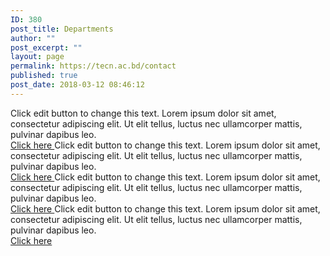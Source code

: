 ```yaml
---
ID: 380
post_title: Departments
author: ""
post_excerpt: ""
layout: page
permalink: https://tecn.ac.bd/contact
published: true
post_date: 2018-03-12 08:46:12
---
```

Click edit button to change this text. Lorem ipsum dolor sit amet, consectetur adipiscing elit. Ut elit tellus, luctus nec ullamcorper mattis, pulvinar dapibus leo.		
			<a href="#" role="button">
						Click here
					</a>
		Click edit button to change this text. Lorem ipsum dolor sit amet, consectetur adipiscing elit. Ut elit tellus, luctus nec ullamcorper mattis, pulvinar dapibus leo.		
			<a href="#" role="button">
						Click here
					</a>
		Click edit button to change this text. Lorem ipsum dolor sit amet, consectetur adipiscing elit. Ut elit tellus, luctus nec ullamcorper mattis, pulvinar dapibus leo.		
			<a href="#" role="button">
						Click here
					</a>
		Click edit button to change this text. Lorem ipsum dolor sit amet, consectetur adipiscing elit. Ut elit tellus, luctus nec ullamcorper mattis, pulvinar dapibus leo.		
			<a href="#" role="button">
						Click here
					</a>